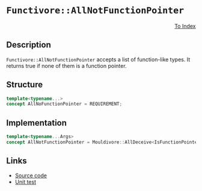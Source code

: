 <!-- Copyright 2024 Feng Mofan
SPDX-License-Identifier: Apache-2.0 -->

# `Functivore::AllNotFunctionPointer`

<p style='text-align: right;'><a href="../../concepts.md#functivore-all-not-function-pointer">To Index</a></p>

## Description

`Functivore::AllNotFunctionPointer` accepts a list of function-like types.
It returns true if none of them is a function pointer.

## Structure

```C++
template<typename...>
concept AllNoFunctionPointer = REQUIREMENT;
```

## Implementation

```C++
template<typename...Args>
concept AllNotFunctionPointer = Mouldivore::AllDeceive<IsFunctionPointer, Args...>;
```

## Links

- [Source code](../../../../conceptrodon/functivore/concepts/all_not_function_pointer.hpp)
- [Unit test](../../../../tests/unit/concepts/functivore/all_not_function_pointer.test.hpp)
